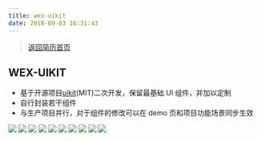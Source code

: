 ```yaml
---
title: wex-uikit
date: 2018-09-03 16:31:43
---
```


> [返回简历首页](/cv)

## WEX-UIKIT

- 基于开源项目[uikit](http://www.getuikit.net/)(MIT)二次开发，保留最基础 UI 组件，并加以定制
- 自行封装若干组件
- 与生产项目并行，对于组件的修改可以在 demo 页和项目功能场景同步生效

![](/pic/uikit/uikit0.png)
![](/pic/uikit/uikit1.png)
![](/pic/uikit/uikit2.png)
![](/pic/uikit/uikit3.png)
![](/pic/uikit/uikit4.png)
![](/pic/uikit/uikit5.png)
![](/pic/uikit/uikit6.png)
![](/pic/uikit/uikit7.png)
![](/pic/uikit/uikit8.png)
![](/pic/uikit/uikit9.png)
